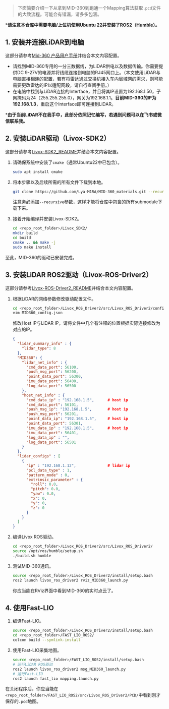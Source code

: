 > 下面简要介绍一下从拿到MID-360到跑通一个Mapping算法获取`.pcd`文件的大致流程。可能会有错漏，请多多包涵。

***请注意本仓库中需要电脑/上位机使用Ubuntu 22并安装了ROS2（Humble）。**

## 1. 安装并连接LiDAR到电脑

这部分请参考[Mid-360 产品用户手册](https://terra-1-g.djicdn.com/851d20f7b9f64838a34cd02351370894/livox%20mid%20360%20%E7%94%A8%E6%88%B7%E4%BD%BF%E7%94%A8%E6%89%8B%E5%86%8C240222/Livox_Mid-360_User_Manual_CHS.pdf)并结合本文内容配置。

- 请找到MID-360专用的一分三数据线，为LiDAR供电以及数据传输。你需要提供DC 9-27V的电源并将线缆连接到电脑的RJ45网口上。（本文使用LiDAR与电脑直接相连的配置，若有将雷达通过交换机接入车内局域网的需求，则可能需要更改雷达的IP以适配网段，请自行查阅手册。）
- 在电脑中找到与LiDAR连接的Interface，并且将其IP设置为192.168.1.50，子网掩码为24（255.255.255.0），网关为192.168.1.1。**目前MID-360的IP为192.168.1.3**，重启这个Interface即可连接到LiDAR。

***由于当前LiDAR不在我手中，此部分依照记忆编写，若遇到问题可以在飞书或微信联系我。**

## 2. 安装LiDAR驱动（Livox-SDK2）

这部分请参考[Livox-SDK2_README](https://github.com/Livox-SDK/Livox-SDK2/blob/6a940156dd7151c3ab6a52442d86bc83613bd11b/README.md)并结合本文内容配置。

1. 请确保系统中安装了`cmake`（通常Ubuntu22中已包含）。

   ```bash
   sudo apt install cmake
   ```

2. 将本步骤以及后续所需的所有文件下载到本地。

   ```bash
   git clone https://github.com/Lya-M1RA/MID-360_materials.git --recursive
   ```

   注意务必添加`--recursive`参数，这样才能将仓库中包含的所有submodule下载下来。

3. 接着开始编译并安装Livox-SDK2。

   ```bash
   cd <repo_root_folder>/Livox_SDK2/
   mkdir build
   cd build
   cmake .. && make -j
   sudo make install
   ```

至此，MID-360的驱动已安装完成。

## 3. 安装LiDAR ROS2驱动（Livox-ROS-Driver2）

这部分请参考[Livox-ROS-Driver2_README](https://github.com/Livox-SDK/livox_ros_driver2/blob/b6ff7d1c8b210a96b74e919823771e1e32249758/README.md)并结合本文内容配置。

1. 根据LiDAR的网络参数修改驱动配置文件。

   ```bash
   cd <repo_root_folder>/Livox_ROS_Driver2/src/Livox_ROS_Driver2/config
   vim MID360_config.json
   ```

   修改Host IP与LiDAR IP，请将文件中几个有注释的位置根据实际连接修改为对应的IP。

   ```json
   {
     "lidar_summary_info" : {
       "lidar_type": 8
     },
     "MID360": {
       "lidar_net_info" : {
         "cmd_data_port": 56100,
         "push_msg_port": 56200,
         "point_data_port": 56300,
         "imu_data_port": 56400,
         "log_data_port": 56500
       },
       "host_net_info" : {
         "cmd_data_ip" : "192.168.1.5",      # host ip
         "cmd_data_port": 56101,
         "push_msg_ip": "192.168.1.5",       # host ip
         "push_msg_port": 56201,
         "point_data_ip": "192.168.1.5",     # host ip
         "point_data_port": 56301,
         "imu_data_ip" : "192.168.1.5",      # host ip
         "imu_data_port": 56401,
         "log_data_ip" : "",
         "log_data_port": 56501
       }
     },
     "lidar_configs" : [
       {
         "ip" : "192.168.1.12",              # lidar ip
         "pcl_data_type" : 1,
         "pattern_mode" : 0,
         "extrinsic_parameter" : {
           "roll": 0.0,
           "pitch": 0.0,
           "yaw": 0.0,
           "x": 0,
           "y": 0,
           "z": 0
         }
       }
     ]
   }
   ```

2. 编译Livox ROS驱动。

   ```bash
   cd <repo_root_folder>/Livox_ROS_Driver2/src/Livox_ROS_Driver2/
   source /opt/ros/humble/setup.sh
   ./build.sh humble
   ```

3. 测试MID-360通讯。

   ```bash
   source <repo_root_folder>/Livox_ROS_Driver2/install/setup.bash
   ros2 launch livox_ros_driver2 rviz_MID360_launch.py
   ```

   你应当能在RViz界面中看到MID-360的实时点云了。

## 4. 使用Fast-LIO

1. 编译Fast-LIO。

   ```bash
   source <repo_root_folder>/Livox_ROS_Driver2/install/setup.bash
   cd <repo_root_folder>/FAST_LIO_ROS2/
   colcon build --symlink-install
   ```

2. 使用Fast-LIO采集地图。

   ```bash
   source <repo_root_folder>/FAST_LIO_ROS2/install/setup.bash
   # 运行LiDAR ROS驱动
   ros2 launch livox_ros_driver2 msg_MID360_launch.py
   # 运行Fast-LIO
   ros2 launch fast_lio mapping.launch.py 
   ```

在关闭程序后，你应当能在`<repo_root_folder>/FAST_LIO_ROS2/src/Livox_ROS_Driver2/PCD/`中看到刚才保存的`.pcd`地图。
